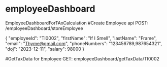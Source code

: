 # employeeDashboard
EmployeeDashboardForTAxCalculation
#Create Employee api
POST: /employeeDashboard/storeEmployee

{
    "employeeId": "TI0002",
    "firstName": "If I Smell",
    "lastName": "Frame",
    "email": "Thyme@gmail.com",
    "phoneNumbers": "123456789,987654321",
    "doj": "2023-12-11",
    "salary": 98000
}

#GetTaxData for Employee
GET: employeeDashboard/getTaxData/TI0002
